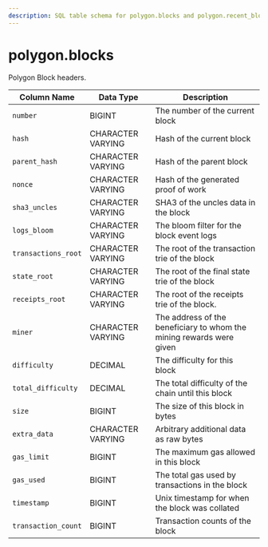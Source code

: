 ```yaml
---
description: SQL table schema for polygon.blocks and polygon.recent_blocks
---
```


# polygon.blocks

Polygon Block headers.

| Column Name         | Data Type         | Description                                                          |
| ------------------- | ----------------- | -------------------------------------------------------------------- |
| `number`            | BIGINT            | The number of the current block                                      |
| `hash`              | CHARACTER VARYING | Hash of the current block                                            |
| `parent_hash`       | CHARACTER VARYING | Hash of the parent block                                             |
| `nonce`             | CHARACTER VARYING | Hash of the generated proof of work                                  |
| `sha3_uncles`       | CHARACTER VARYING | SHA3 of the uncles data in the block                                 |
| `logs_bloom`        | CHARACTER VARYING | The bloom filter for the block event logs                            |
| `transactions_root` | CHARACTER VARYING | The root of the transaction trie of the block                        |
| `state_root`        | CHARACTER VARYING | The root of the final state trie of the block                        |
| `receipts_root`     | CHARACTER VARYING | The root of the receipts trie of the block.                          |
| `miner`             | CHARACTER VARYING | The address of the beneficiary to whom the mining rewards were given |
| `difficulty`        | DECIMAL           | The difficulty for this block                                        |
| `total_difficulty`  | DECIMAL           | The total difficulty of the chain until this block                   |
| `size`              | BIGINT            | The size of this block in bytes                                      |
| `extra_data`        | CHARACTER VARYING | Arbitrary additional data as raw bytes                               |
| `gas_limit`         | BIGINT            | The maximum gas allowed in this block                                |
| `gas_used`          | BIGINT            | The total gas used by transactions in the block                      |
| `timestamp`         | BIGINT            | Unix timestamp for when the block was collated                       |
| `transaction_count` | BIGINT            | Transaction counts of the block                                      |
